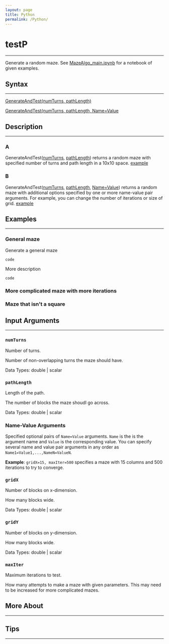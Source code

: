 ```yaml
---
layout: page
title: Python
permalink: /Python/
---
```


# testP 
---

Generate a random maze. See [MazeAlgo_main.ipynb](https://github.com/tulimid1/Maze_Task/blob/main/MazeAlgo_main.ipynb) for a notebook of given examples. 

## Syntax
---

[GenerateAndTest(numTurns, pathLength)](#a)

[GenerateAndTest(numTurns, pathLength, Name=Value](#b)

## Description
---
### A
GenerateAndTest([numTurns](#numturns), [pathLength](#pathLength)) returns a random maze with specified number of turns and path length in a 10x10 space. [example](#general-maze)

### B 
GenerateAndTest([numTurns](#numturns), [pathLength](#pathLength), [Name=Value](#name-value-arguments)) returns a random maze with additional options specified by one or more name-value pair arguments. For example, you can change the number of iterations or size of grid. [example](#more-complicated-maze-with-more-iterations)

## Examples 
---
### General maze
Generate a general maze

    code

More description 

    code

### More complicated maze with more iterations

### Maze that isn't a square

## Input Arguments
---
### ```numTurns```
Number of turns.

Number of non-overlapping turns the maze should have. 

Data Types: double | scalar

### ```pathLength```
Length of the path.

The number of blocks the maze shoudl go across. 

Data Types: double | scalar

### Name-Value Arguments

Specified optional pairs of ```Name=Value``` arguments. ```Name``` is the is the argument name and ```Value``` is the corresponding value. You can specify several name and value pair arguments in any order as ```Name1=Value1,...,NameN=ValueN```. 

**Example**: ```gridX=15, maxIter=500``` specifies a maze with 15 columns and 500 iterations to try to converge. 

### ```gridX```
Number of blocks on x-dimension. 

How many blocks wide. 

Data Types: double | scalar

### ```gridY```
Number of blocks on y-dimension. 

How many blocks wide. 

Data Types: double | scalar

### ```maxIter```
Maximum iterations to test.

How many attempts to make a maze with given parameters. This may need to be increased for more complicated mazes. 

## More About 
---

## Tips 
---
